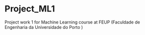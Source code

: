 # Project_ML1
Project work 1 for Machine Learning course at FEUP (Faculdade de Engenharia da Universidade do Porto )
